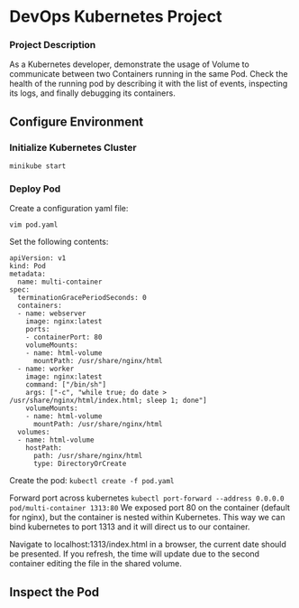 # DevOps Kubernetes Project
### Project Description
As a Kubernetes developer, demonstrate the usage of Volume to communicate between two Containers running in the same Pod. 
Check the health of the running pod by describing it with the list of events, inspecting its logs, and finally debugging its containers.

## Configure Environment
### Initialize Kubernetes Cluster

`minikube start`

### Deploy Pod
Create a configuration yaml file:

`vim pod.yaml`

Set the following contents:

```
apiVersion: v1
kind: Pod
metadata:
  name: multi-container
spec: 
  terminationGracePeriodSeconds: 0
  containers:
  - name: webserver
    image: nginx:latest
    ports:
    - containerPort: 80
    volumeMounts:
    - name: html-volume
      mountPath: /usr/share/nginx/html
  - name: worker
    image: nginx:latest
    command: ["/bin/sh"]
    args: ["-c", "while true; do date > /usr/share/nginx/html/index.html; sleep 1; done"]
    volumeMounts:
    - name: html-volume
      mountPath: /usr/share/nginx/html
  volumes:
  - name: html-volume
    hostPath:
      path: /usr/share/nginx/html
      type: DirectoryOrCreate
```

Create the pod:
`kubectl create -f pod.yaml`

Forward port across kubernetes
`kubectl port-forward --address 0.0.0.0 pod/multi-container 1313:80`
We exposed port 80 on the container (default for nginx), but the container is nested within Kubernetes. This way we can bind kubernetes to port 1313 and it will direct us to our container.

Navigate to localhost:1313/index.html in a browser, the current date should be presented. 
If you refresh, the time will update due to the second container editing the file in the shared volume.

## Inspect the Pod

